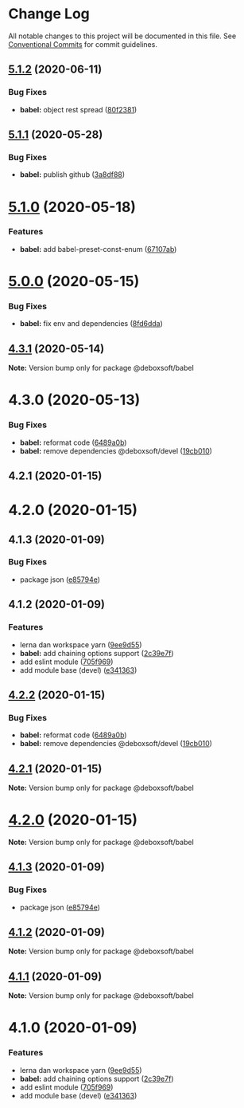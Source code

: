 # Change Log

All notable changes to this project will be documented in this file.
See [Conventional Commits](https://conventionalcommits.org) for commit guidelines.

## [5.1.2](https://github.com/deboxsoft/devel/compare/@deboxsoft/babel@5.1.1...@deboxsoft/babel@5.1.2) (2020-06-11)


### Bug Fixes

* **babel:** object rest spread ([80f2381](https://github.com/deboxsoft/devel/commit/80f23815fb8dd49157dce6cb0a44d2423e929da2))





## [5.1.1](https://github.com/deboxsoft/devel/compare/@deboxsoft/babel@5.1.0...@deboxsoft/babel@5.1.1) (2020-05-28)


### Bug Fixes

* **babel:** publish github ([3a8df88](https://github.com/deboxsoft/devel/commit/3a8df881b2b148ad9c368e305317a6168e4a7746))





# [5.1.0](https://github.com/deboxsoft/devel-js-coding/compare/@deboxsoft/babel@5.0.0...@deboxsoft/babel@5.1.0) (2020-05-18)


### Features

* **babel:** add babel-preset-const-enum ([67107ab](https://github.com/deboxsoft/devel-js-coding/commit/67107ab79bb1ea693c83bad8d6628cb8db45c4a1))





# [5.0.0](https://github.com/deboxsoft/devel-js-coding/compare/@deboxsoft/babel@4.3.1...@deboxsoft/babel@5.0.0) (2020-05-15)


### Bug Fixes

* **babel:** fix env and dependencies ([8fd6dda](https://github.com/deboxsoft/devel-js-coding/commit/8fd6dda1dd31f367e3152ea099398886ee352d16))





## [4.3.1](https://github.com/deboxsoft/devel-js-coding/compare/@deboxsoft/babel@4.3.0...@deboxsoft/babel@4.3.1) (2020-05-14)

**Note:** Version bump only for package @deboxsoft/babel





# 4.3.0 (2020-05-13)


### Bug Fixes

* **babel:** reformat code ([6489a0b](https://github.com/deboxsoft/devel-js-coding/commit/6489a0bb49dded9237962cbf0eff447c0a0accaa))
* **babel:** remove dependencies @deboxsoft/devel ([19cb010](https://github.com/deboxsoft/devel-js-coding/commit/19cb0109c04d8fc9bdfc38d503a76307344581cb))



## 4.2.1 (2020-01-15)



# 4.2.0 (2020-01-15)



## 4.1.3 (2020-01-09)


### Bug Fixes

* package json ([e85794e](https://github.com/deboxsoft/devel-js-coding/commit/e85794e9a2164d4f5936fae8f6b6cd0ed06ecedb))



## 4.1.2 (2020-01-09)


### Features

* lerna dan workspace yarn ([9ee9d55](https://github.com/deboxsoft/devel-js-coding/commit/9ee9d55a22f9a1436cb7babc05a2ffae8074d604))
* **babel:** add chaining options support ([2c39e7f](https://github.com/deboxsoft/devel-js-coding/commit/2c39e7f8785da96bf321408d281b5d1b2029b601))
* add eslint module ([705f969](https://github.com/deboxsoft/devel-js-coding/commit/705f969a6daa724949fe6eee815506119f34ffdc))
* add module base (devel) ([e341363](https://github.com/deboxsoft/devel-js-coding/commit/e341363129441eb48fa7feacecb7965ea6504c5b))





## [4.2.2](https://github.com/deboxsoft/devel-js-coding/compare/v4.2.1...v4.2.2) (2020-01-15)


### Bug Fixes

* **babel:** reformat code ([6489a0b](https://github.com/deboxsoft/devel-js-coding/commit/6489a0bb49dded9237962cbf0eff447c0a0accaa))
* **babel:** remove dependencies @deboxsoft/devel ([19cb010](https://github.com/deboxsoft/devel-js-coding/commit/19cb0109c04d8fc9bdfc38d503a76307344581cb))





## [4.2.1](https://github.com/deboxsoft/devel-js-coding/compare/v4.2.0...v4.2.1) (2020-01-15)

**Note:** Version bump only for package @deboxsoft/babel





# [4.2.0](https://github.com/deboxsoft/devel-js-coding/compare/v4.1.5...v4.2.0) (2020-01-15)

**Note:** Version bump only for package @deboxsoft/babel





## [4.1.3](https://github.com/deboxsoft/devel-js-coding/compare/v4.1.2...v4.1.3) (2020-01-09)


### Bug Fixes

* package json ([e85794e](https://github.com/deboxsoft/devel-js-coding/commit/e85794e9a2164d4f5936fae8f6b6cd0ed06ecedb))





## [4.1.2](https://github.com/deboxsoft/devel-js-coding/compare/v4.1.1...v4.1.2) (2020-01-09)

**Note:** Version bump only for package @deboxsoft/babel





## [4.1.1](https://github.com/deboxsoft/devel-js-coding/compare/v4.1.0...v4.1.1) (2020-01-09)

**Note:** Version bump only for package @deboxsoft/babel





# 4.1.0 (2020-01-09)


### Features

* lerna dan workspace yarn ([9ee9d55](https://github.com/deboxsoft/devel-js-coding/commit/9ee9d55a22f9a1436cb7babc05a2ffae8074d604))
* **babel:** add chaining options support ([2c39e7f](https://github.com/deboxsoft/devel-js-coding/commit/2c39e7f8785da96bf321408d281b5d1b2029b601))
* add eslint module ([705f969](https://github.com/deboxsoft/devel-js-coding/commit/705f969a6daa724949fe6eee815506119f34ffdc))
* add module base (devel) ([e341363](https://github.com/deboxsoft/devel-js-coding/commit/e341363129441eb48fa7feacecb7965ea6504c5b))
